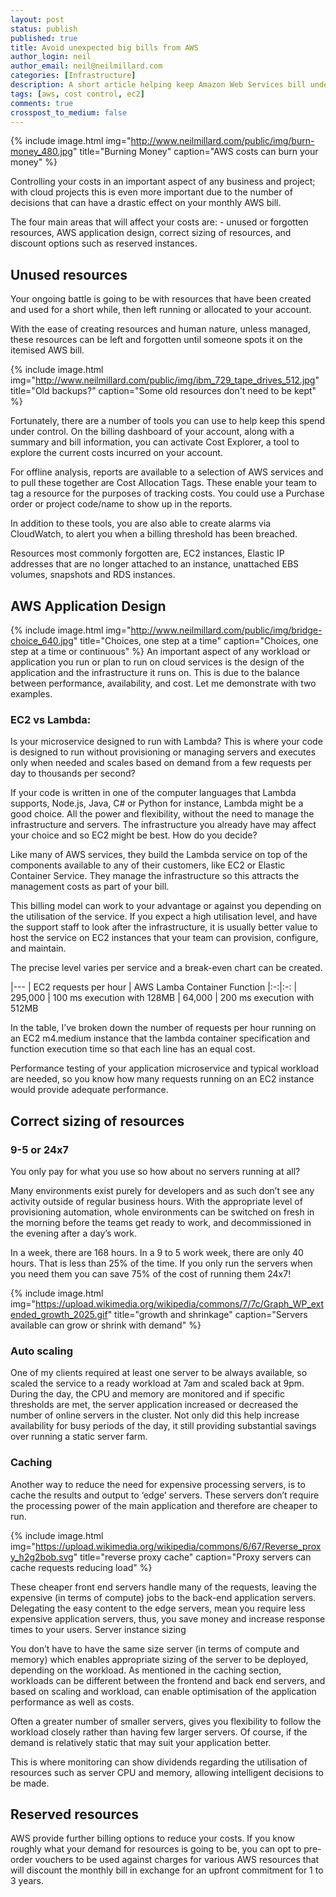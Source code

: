 ```yaml
---
layout: post
status: publish
published: true
title: Avoid unexpected big bills from AWS
author_login: neil
author_email: neil@neilmillard.com
categories: [Infrastructure]
description: A short article helping keep Amazon Web Services bill under control.
tags: [aws, cost control, ec2]
comments: true
crosspost_to_medium: false
---
```

{% include image.html
      img="http://www.neilmillard.com/public/img/burn-money_480.jpg"
      title="Burning Money"
      caption="AWS costs can burn your money" %}

Controlling your costs in an important aspect of any business and project; with cloud projects this is even more important due to the number of decisions that can have a drastic effect on your monthly AWS bill.

The four main areas that will affect your costs are: - unused or forgotten resources, AWS application design, correct sizing of resources, and discount options such as reserved instances.

## Unused resources

Your ongoing battle is going to be with resources that have been created and used for a short while, then left running or allocated to your account. 

With the ease of creating resources and human nature, unless managed, these resources can be left and forgotten until someone spots it on the itemised AWS bill.

{% include image.html
      img="http://www.neilmillard.com/public/img/ibm_729_tape_drives_512.jpg"
      title="Old backups?"
      caption="Some old resources don't need to be kept" %}

Fortunately, there are a number of tools you can use to help keep this spend under control. On the billing dashboard of your account, along with a summary and bill information, you can activate Cost Explorer, a tool to explore the current costs incurred on your account.

For offline analysis, reports are available to a selection of AWS services and to pull these together are Cost Allocation Tags.  These enable your team to tag a resource for the purposes of tracking costs.  You could use a Purchase order or project code/name to show up in the reports. 

In addition to these tools, you are also able to create alarms via CloudWatch, to alert you when a billing threshold has been breached.

Resources most commonly forgotten are, EC2 instances, Elastic IP addresses that are no longer attached to an instance, unattached EBS volumes, snapshots and RDS instances.

## AWS Application Design
{% include image.html
      img="http://www.neilmillard.com/public/img/bridge-choice_640.jpg"
      title="Choices, one step at a time"
      caption="Choices, one step at a time or continuous" %}
An important aspect of any workload or application you run or plan to run on cloud services is the design of the application and the infrastructure it runs on. This is due to the balance between performance, availability, and cost. Let me demonstrate with two examples.

### EC2 vs Lambda:

Is your microservice designed to run with Lambda? This is where your code is designed to run without provisioning or managing servers and executes only when needed and scales based on demand from a few requests per day to thousands per second?

If your code is written in one of the computer languages that Lambda supports, Node.js, Java, C# or Python for instance, Lambda might be a good choice.  All the power and flexibility, without the need to manage the infrastructure and servers.
The infrastructure you already have may affect your choice and so EC2 might be best. How do you decide? 

Like many of AWS services, they build the Lambda service on top of the components available to any of their customers, like EC2 or Elastic Container Service.  They manage the infrastructure so this attracts the management costs as part of your bill.  

This billing model can work to your advantage or against you depending on the utilisation of the service.  If you expect a high utilisation level, and have the support staff to look after the infrastructure, it is usually better value to host the service on EC2 instances that your team can provision, configure, and maintain. 

The precise level varies per service and a break-even chart can be created.

|---
| EC2 requests per hour	| AWS Lamba Container Function 
|:-:|:-:
| 295,000 |	100 ms execution with 128MB
| 64,000	| 200 ms execution with 512MB

In the table, I’ve broken down the number of requests per hour running on an EC2 m4.medium instance that the lambda container specification and function execution time so that each line has an equal cost.

Performance testing of your application microservice and typical workload are needed, so you know how many requests running on an EC2 instance would provide adequate performance.

## Correct sizing of resources

### 9-5 or 24x7
You only pay for what you use so how about no servers running at all? 

Many environments exist purely for developers and as such don’t see any activity outside of regular business hours.  With the appropriate level of provisioning automation, whole environments can be switched on fresh in the morning before the teams get ready to work, and decommissioned in the evening after a day’s work. 

In a week, there are 168 hours. In a 9 to 5 work week, there are only 40 hours. That is less than 25% of the time. If you only run the servers when you need them you can save 75% of the cost of running them 24x7!

{% include image.html
      img="https://upload.wikimedia.org/wikipedia/commons/7/7c/Graph_WP_extended_growth_2025.gif"
      title="growth and shrinkage"
      caption="Servers available can grow or shrink with demand" %}

### Auto scaling 

One of my clients required at least one server to be always available, so scaled the service to a ready workload at 7am and scaled back at 9pm.  During the day, the CPU and memory are monitored and if specific thresholds are met, the server application increased or decreased the number of online servers in the cluster.  Not only did this help increase availability for busy periods of the day, it still providing substantial savings over running a static server farm.

### Caching

Another way to reduce the need for expensive processing servers, is to cache the results and output to ‘edge’ servers.  These servers don’t require the processing power of the main application and therefore are cheaper to run.  

{% include image.html
      img="https://upload.wikimedia.org/wikipedia/commons/6/67/Reverse_proxy_h2g2bob.svg"
      title="reverse proxy cache"
      caption="Proxy servers can cache requests reducing load" %}

These cheaper front end servers handle many of the requests, leaving the expensive (in terms of compute) jobs to the back-end application servers. Delegating the easy content to the edge servers, mean you require less expensive application servers, thus, you save money and increase response times to your users.
Server instance sizing

You don’t have to have the same size server (in terms of compute and memory) which enables appropriate sizing of the server to be deployed, depending on the workload.  As mentioned in the caching section, workloads can be different between the frontend and back end servers, and based on scaling and workload, can enable optimisation of the application performance as well as costs.

Often a greater number of smaller servers, gives you flexibility to follow the workload closely rather than having few larger servers.  Of course, if the demand is relatively static that may suit your application better. 

This is where monitoring can show dividends regarding the utilisation of resources such as server CPU and memory, allowing intelligent decisions to be made.

## Reserved resources

AWS provide further billing options to reduce your costs.  If you know roughly what your demand for resources is going to be, you can opt to pre-order vouchers to be used against charges for various AWS resources that will discount the monthly bill in exchange for an upfront commitment for 1 to 3 years.
